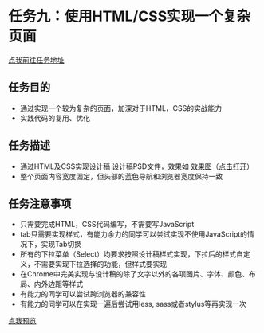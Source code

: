 # 任务九：使用HTML/CSS实现一个复杂页面
[点我前往任务地址](http://ife.baidu.com/course/detail/id/113)

## 任务目的
*	通过实现一个较为复杂的页面，加深对于HTML，CSS的实战能力
*	实践代码的复用、优化

## 任务描述
*	通过HTML及CSS实现设计稿 设计稿PSD文件，效果如 [效果图](http://7xrp04.com1.z0.glb.clouddn.com/task_1_9_2.jpg)（[点击打开](http://7xrp04.com1.z0.glb.clouddn.com/task_1_9_2.jpg)）
*	整个页面内容宽度固定，但头部的蓝色导航和浏览器宽度保持一致

## 任务注意事项
*	只需要完成HTML，CSS代码编写，不需要写JavaScript
*	tab只需要实现样式，有能力余力的同学可以尝试实现不使用JavaScript的情况下，实现Tab切换
*	所有的下拉菜单（Select）均要求按照设计稿样式实现，下拉后的样式自定义，不需要实现下拉选择的功能，但样式要实现
*	在Chrome中完美实现与设计稿的除了文字以外的各项图片、字体、颜色、布局、内外边距等样式
*	有能力的同学可以尝试跨浏览器的兼容性
*	有能力的同学可以在实现一遍后尝试用less, sass或者stylus等再实现一次

[点我预览](http://htmlpreview.github.io/?https://github.com/RAAMENN/ife2017/blob/master/%E5%B0%8F%E8%96%87%E5%AD%A6%E9%99%A2/%E4%BB%BB%E5%8A%A1%E4%B9%9D/%E4%BB%BB%E5%8A%A1%E4%B9%9D.html)